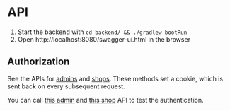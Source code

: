 # API

1. Start the backend with `cd backend/ && ./gradlew bootRun`
1. Open http://localhost:8080/swagger-ui.html in the browser

## Authorization

See the APIs for [admins](http://localhost:8080/swagger-ui.html#/admin-login-controller/loginUsingPOST) and [shops](http://localhost:8080/swagger-ui.html#/shop-login-controller/loginUsingPOST_1).
These methods set a cookie, which is sent back on every subsequent request.

You can call [this admin](http://localhost:8080/swagger-ui.html#/admin-login-controller/whoamiUsingGET) and [this shop](http://localhost:8080/swagger-ui.html#/shop-login-controller/whoamiUsingGET_1) API to test the authentication.
